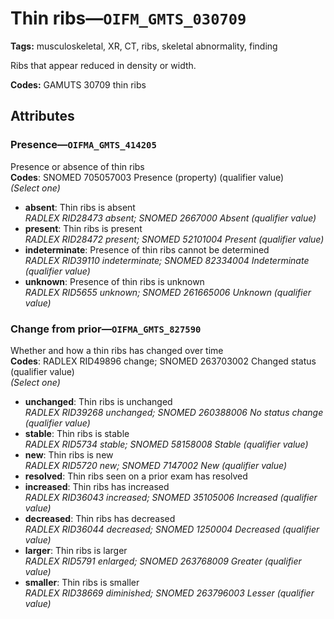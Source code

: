 # Thin ribs—`OIFM_GMTS_030709`

**Tags:** musculoskeletal, XR, CT, ribs, skeletal abnormality, finding

Ribs that appear reduced in density or width.

**Codes:** GAMUTS 30709 thin ribs

## Attributes

### Presence—`OIFMA_GMTS_414205`

Presence or absence of thin ribs  
**Codes**: SNOMED 705057003 Presence (property) (qualifier value)  
*(Select one)*

- **absent**: Thin ribs is absent  
_RADLEX RID28473 absent; SNOMED 2667000 Absent (qualifier value)_
- **present**: Thin ribs is present  
_RADLEX RID28472 present; SNOMED 52101004 Present (qualifier value)_
- **indeterminate**: Presence of thin ribs cannot be determined  
_RADLEX RID39110 indeterminate; SNOMED 82334004 Indeterminate (qualifier value)_
- **unknown**: Presence of thin ribs is unknown  
_RADLEX RID5655 unknown; SNOMED 261665006 Unknown (qualifier value)_

### Change from prior—`OIFMA_GMTS_827590`

Whether and how a thin ribs has changed over time  
**Codes**: RADLEX RID49896 change; SNOMED 263703002 Changed status (qualifier value)  
*(Select one)*

- **unchanged**: Thin ribs is unchanged  
_RADLEX RID39268 unchanged; SNOMED 260388006 No status change (qualifier value)_
- **stable**: Thin ribs is stable  
_RADLEX RID5734 stable; SNOMED 58158008 Stable (qualifier value)_
- **new**: Thin ribs is new  
_RADLEX RID5720 new; SNOMED 7147002 New (qualifier value)_
- **resolved**: Thin ribs seen on a prior exam has resolved  
- **increased**: Thin ribs has increased  
_RADLEX RID36043 increased; SNOMED 35105006 Increased (qualifier value)_
- **decreased**: Thin ribs has decreased  
_RADLEX RID36044 decreased; SNOMED 1250004 Decreased (qualifier value)_
- **larger**: Thin ribs is larger  
_RADLEX RID5791 enlarged; SNOMED 263768009 Greater (qualifier value)_
- **smaller**: Thin ribs is smaller  
_RADLEX RID38669 diminished; SNOMED 263796003 Lesser (qualifier value)_